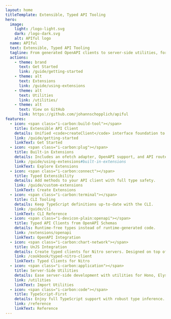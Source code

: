```yaml
---
layout: home
titleTemplate: Extensible, Typed API Tooling
hero:
  image:
    light: /logo-light.svg
    dark: /logo-dark.svg
    alt: APIful logo
  name: APIful
  text: Extensible, Typed API Tooling
  tagline: From generated OpenAPI clients to server-side utilities, for any JavaScript runtime
  actions:
    - theme: brand
      text: Get Started
      link: /guide/getting-started
    - theme: alt
      text: Extensions
      link: /guide/using-extensions
    - theme: alt
      text: Utilities
      link: /utilities/
    - theme: alt
      text: View on GitHub
      link: https://github.com/johannschopplich/apiful
features:
  - icon: <span class="i-carbon:build-tool"></span>
    title: Extensible API Client
    details: Unified <code>createClient</code> interface foundation to build custom API clients.
    link: /guide/getting-started
    linkText: Get Started
  - icon: <span class="i-carbon:plug"></span>
    title: Built-in Extensions
    details: Includes an ofetch adapter, OpenAPI support, and API router extension.
    link: /guide/using-extensions#built-in-extensions
    linkText: Explore Extensions
  - icon: <span class="i-carbon:connect"></span>
    title: Typed Extensibility
    details: Add methods to your API client with full type safety.
    link: /guide/custom-extensions
    linkText: Create Extensions
  - icon: <span class="i-carbon:terminal"></span>
    title: CLI Tooling
    details: Keep TypeScript definitions up-to-date with the CLI.
    link: /guide/cli
    linkText: CLI Reference
  - icon: <span class="i-devicon-plain:openapi"></span>
    title: Typed API Clients from OpenAPI Schemas
    details: Runtime-free types instead of runtime-generated code.
    link: /extensions/openapi
    linkText: OpenAPI Integration
  - icon: <span class="i-carbon:chart-network"></span>
    title: UnJS Integration
    details: Create typed clients for Nitro servers. Designed on top of ofetch.
    link: /cookbook/typed-nitro-client
    linkText: Typed Clients for Nitro
  - icon: <span class="i-carbon:application"></span>
    title: Server-Side Utilities
    details: Ease server-side development with utilities for Hono, Elysia, and more.
    link: /utilities
    linkText: Import Utilities
  - icon: <span class="i-carbon:code"></span>
    title: TypeScript-First
    details: Enjoy full TypeScript support with robust type inference.
    link: /reference
    linkText: Reference
---
```

